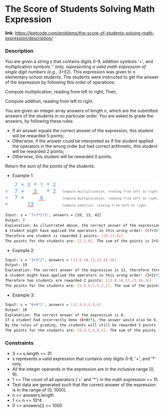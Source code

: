 # The Score of Students Solving Math Expression

**link**: https://leetcode.com/problems/the-score-of-students-solving-math-expression/description/

### Description

You are given a string s that contains digits 0-9, addition symbols '+', and multiplication symbols '*' only, representing a valid math expression of single digit numbers (e.g., 3+5*2). This expression was given to n elementary school students. The students were instructed to get the answer of the expression by following this order of operations:

Compute multiplication, reading from left to right; Then,


Compute addition, reading from left to right.


You are given an integer array answers of length n, which are the submitted answers of the students in no particular order. You are asked to grade the answers, by following these rules:

* If an answer equals the correct answer of the expression, this student will be rewarded 5 points;
* Otherwise, if the answer could be interpreted as if the student applied the operators in the wrong order but had correct arithmetic, this student will be rewarded 2 points;
* Otherwise, this student will be rewarded 0 points.

Return the _sum of the points of the students_.

- Example 1:
<div align="center">
    <img src="../assets/student_solving_math.png"></img>
</div>

```bash
Input: s = "7+3*1*2", answers = [20, 13, 42]
Output: 7
Explanation: As illustrated above, the correct answer of the expression is 13, therefore one student is rewarded 5 points: [20,13,42]
A student might have applied the operators in this wrong order: ((7+3)*1)*2 = 20.
Therefore one student is rewarded 2 points: [20,13,42]
The points for the students are: [2,5,0]. The sum of the points is 2+5+0=7.
```

- Example 2:

```bash
Input: s = "3+5*2", answers = [13,0,10,13,13,16,16]
Output: 19
Explanation: The correct answer of the expression is 13, therefore three students are rewarded 5 points each: [13,0,10,13,13,16,16]
A student might have applied the operators in this wrong order: (3+5)*2 = 16.
Therefore two students are rewarded 2 points: [13,0,10,13,13,16,16]
The points for the students are: [5,0,0,5,5,2,2]. The sum of the points is 5+0+0+5+5+2+2=19.
```

- Example 3:

```bash
Input: s = "6+0*1", answers = [12,9,6,4,8,6]
Output: 10
Explanation: The correct answer of the expression is 6.
If a student had incorrectly done (6+0)*1, the answer would also be 6.
By the rules of grading, the students will still be rewarded 5 points (as they got the correct answer), not 2 points.
The points for the students are: [0,0,5,0,0,5]. The sum of the points is 10.
```

### Constraints

- 3 <= s.length <= 31
- s represents a valid expression that contains only digits 0-9, '+', and '*' only.
- All the integer operands in the expression are in the inclusive range [0, 9].
- 1 <= The count of all operators ('+' and '*') in the math expression <= 15
- Test data are generated such that the correct answer of the expression is in the range of [0, 1000].
- n == answers.length
- 1 <= n <= 10^4
- 0 <= answers[i] <= 1000